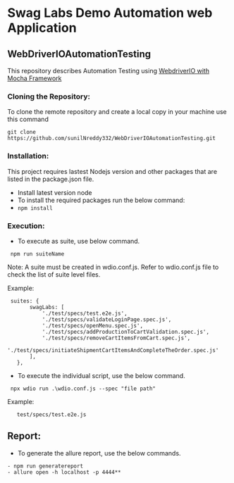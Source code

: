 # Swag Labs Demo Automation web Application 
## WebDriverIOAutomationTesting
 This repository  describes Automation Testing using  [WebdriverIO with Mocha Framework](https://webdriver.io/)

### Cloning the Repository:
To clone the remote repository and create a local copy in your machine use this command 
```
git clone https://github.com/sunilNreddy332/WebDriverIOAutomationTesting.git
```
### Installation:
This project requires lastest Nodejs version and other packages that are listed in the package.json file.

- Install latest version node 
- To install the required packages run the below command:
- ```npm install```

###  Execution:
- To execute as suite, use below command.
 ```
  npm run suiteName 
 ```
 Note: A suite must be created in wdio.conf.js. Refer to wdio.conf.js file to check the list of suite level files.

Example:  
 ```
  suites: { 
        swagLabs: [
            './test/specs/test.e2e.js',
            './test/specs/validateLoginPage.spec.js',
            './test/specs/openMenu.spec.js',
            './test/specs/addProductionToCartValidation.spec.js',
            './test/specs/removeCartItemsFromCart.spec.js',
            './test/specs/initiateShipmentCartItemsAndCompleteTheOrder.spec.js'
        ],
    },
 ```

- To execute the individual script, use the below command.
```
 npx wdio run .\wdio.conf.js --spec "file path"
```
Example:  
 ```
    test/specs/test.e2e.js
 ```

## Report:
 
 -  To generate the allure report, use the below commands.

 ```
 - npm run generatereport
 - allure open -h localhost -p 4444**
 